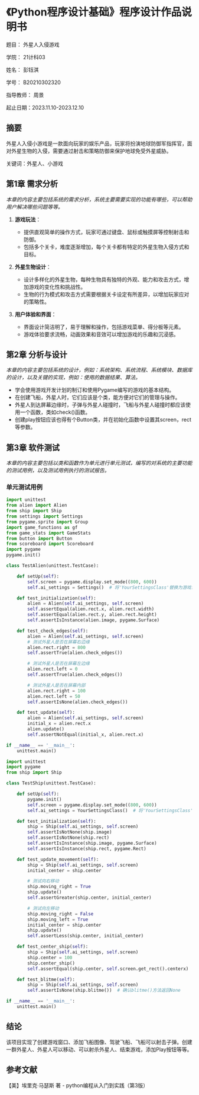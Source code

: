 # 《Python程序设计基础》程序设计作品说明书

题目： 外星人入侵游戏

学院： 21计科03

姓名： 彭钰淇

学号： B20210302320

指导教师： 周景

起止日期：2023.11.10-2023.12.10

## 摘要

外星人入侵小游戏是一款面向玩家的娱乐产品，玩家将扮演地球防御军指挥官，面对外星生物的入侵，需要通过射击和策略防御来保护地球免受外星威胁。

关键词：外星人、小游戏

## 第1章 需求分析

_本章的内容主要包括系统的需求分析，系统主要需要实现的功能有哪些，可以帮助用户解决哪些问题等等。_

1. **游戏玩法**：

    - 提供直观简单的操作方式，玩家可通过键盘、鼠标或触摸屏等控制射击和防御。
    - 包括多个关卡，难度逐渐增加，每个关卡都有特定的外星生物入侵方式和目标。

2. **外星生物设计**：

    - 设计多样化的外星生物，每种生物具有独特的外观、能力和攻击方式，增加游戏的变化性和挑战性。
    - 生物的行为模式和攻击方式需要根据关卡设定有所差异，以增加玩家应对的策略性。

3. **用户体验和界面**：
    - 界面设计简洁明了，易于理解和操作，包括游戏菜单、得分板等元素。
    - 游戏体验要求流畅，动画效果和音效可以增加游戏的乐趣和沉浸感。

## 第2章 分析与设计

_本章的内容主要包括系统的设计，例如：系统架构、系统流程、系统模块、数据库的设计，以及关键的实现，例如：使用的数据结果、算法。_

* 学会使用游戏开发计划的制订和使用Pygame编写的游戏的基本结构。
* 在创建飞船，外星人时，它们应该是个类，能方便对它们的管理与操作。
* 外星人到达屏幕边缘时，子弹与外星人碰撞时，飞船与外星人碰撞时都应该使用一个函数，类如check()函数。
* 创建play按钮应该也得有个Button类，并在初始化函数中设置其screen，rect等参数。

## 第3章 软件测试

_本章的内容主要包括以类和函数作为单元进行单元测试，编写的对系统的主要功能的测试用例，以及测试用例执行的测试报告。_

### 单元测试用例

```python
import unittest
from alien import Alien
from ship import Ship
from settings import Settings
from pygame.sprite import Group
import game_functions as gf
from game_stats import GameStats
from button import Button
from scoreboard import Scoreboard
import pygame
pygame.init()

class TestAlien(unittest.TestCase):

    def setUp(self):
        self.screen = pygame.display.set_mode((800, 600))
        self.ai_settings = Settings()  # 将'YourSettingsClass'替换为游戏设置类的实际名称

    def test_initialization(self):
        alien = Alien(self.ai_settings, self.screen)
        self.assertEqual(alien.rect.x, alien.rect.width)
        self.assertEqual(alien.rect.y, alien.rect.height)
        self.assertIsInstance(alien.image, pygame.Surface)

    def test_check_edges(self):
        alien = Alien(self.ai_settings, self.screen)
        # 测试外星人是否在屏幕右边缘
        alien.rect.right = 800
        self.assertTrue(alien.check_edges())

        # 测试外星人是否在屏幕左边缘
        alien.rect.left = 0
        self.assertTrue(alien.check_edges())

        # 测试外星人是否在屏幕内部
        alien.rect.right = 100
        alien.rect.left = 50
        self.assertIsNone(alien.check_edges())

    def test_update(self):
        alien = Alien(self.ai_settings, self.screen)
        initial_x = alien.rect.x
        alien.update()
        self.assertNotEqual(initial_x, alien.rect.x)

if __name__ == '__main__':
    unittest.main()

```



```python
import unittest
import pygame
from ship import Ship

class TestShip(unittest.TestCase):

    def setUp(self):
        pygame.init()
        self.screen = pygame.display.set_mode((800, 600))
        self.ai_settings = YourSettingsClass()  # 将'YourSettingsClass'替换为游戏设置类的实际名称

    def test_initialization(self):
        ship = Ship(self.ai_settings, self.screen)
        self.assertIsNotNone(ship.image)
        self.assertIsNotNone(ship.rect)
        self.assertIsInstance(ship.image, pygame.Surface)
        self.assertIsInstance(ship.rect, pygame.Rect)

    def test_update_movement(self):
        ship = Ship(self.ai_settings, self.screen)
        initial_center = ship.center

        # 测试向右移动
        ship.moving_right = True
        ship.update()
        self.assertGreater(ship.center, initial_center)

        # 测试向左移动
        ship.moving_right = False
        ship.moving_left = True
        initial_center = ship.center
        ship.update()
        self.assertLess(ship.center, initial_center)

    def test_center_ship(self):
        ship = Ship(self.ai_settings, self.screen)
        ship.center = 100
        ship.center_ship()
        self.assertEqual(ship.center, self.screen.get_rect().centerx)

    def test_blitme(self):
        ship = Ship(self.ai_settings, self.screen)
        self.assertIsNone(ship.blitme())  # 确认blitme()方法返回None

if __name__ == '__main__':
    unittest.main()

```





## 结论

该项目实现了创建游戏窗口、添加飞船图像、驾驶飞船、飞船可以射击子弹。创建一群外星人、外星人可以移动、可以射杀外星人、结束游戏，添加Play按钮等等。



## 参考文献

【美】埃里克·马瑟斯 著 - python编程从入门到实践（第3版）
